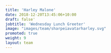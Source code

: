 ```yaml
---
title: 'Harley Malone'
date: 2018-12-20T13:45:06+10:00
draft: false'
jobtitle: 'Wednesday Lunch Greeter'
image: "images/team/sharpeiavatarharley.svg"
promoted: true
weight: 9
layout: team
---
```


